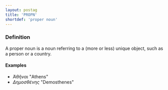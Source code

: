 ```yaml
---
layout: postag
title: 'PROPN'
shortdef: 'proper noun'
---
```


### Definition

A proper noun is a noun referring to a (more or less) unique object, such as a person or a country.

#### Examples

* _Ἀθῆναι_ "Athens"
* _Δημοσθένης_ "Demosthenes"


<!-- Interlanguage links updated Čt lis 12 09:42:56 CET 2020 -->
